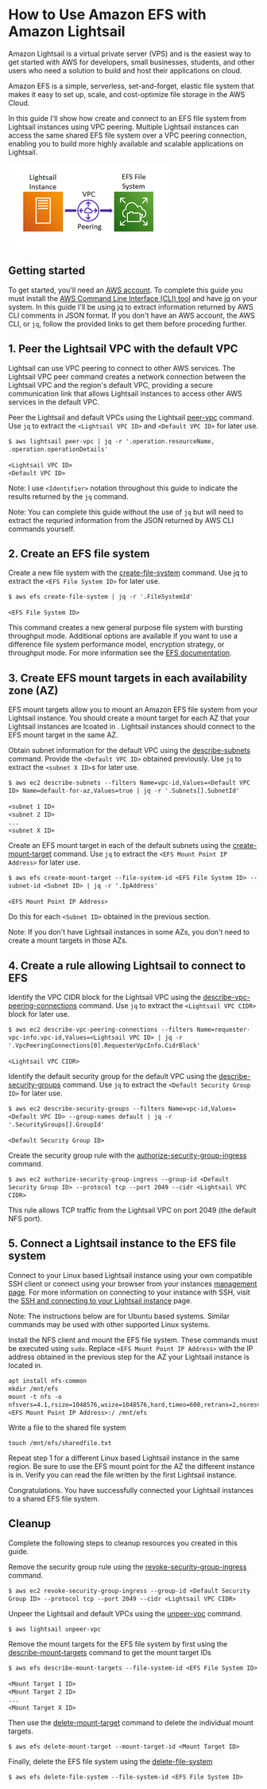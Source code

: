 # How to Use Amazon EFS with Amazon Lightsail

Amazon Lightsail is a virtual private server (VPS) and is the easiest way to get started with AWS for developers, small businesses, students, and other users who need a solution to build and host their applications on cloud.

Amazon EFS is a simple, serverless, set-and-forget, elastic file system that makes it easy to set up, scale, and cost-optimize file storage in the AWS Cloud.

In this guide I'll show how create and connect to an EFS file system from Lightsail instances using VPC peering. Multiple Lightsail instances can access the same shared EFS file system over a VPC peering connection, enabling you to build more highly available and scalable applications on Lightsail.

![](lightsail-efs.png)

## Getting started

To get started, you'll need an [AWS account](https://portal.aws.amazon.com/billing/signup). To complete this guide you must install the [AWS Command Line Interface (CLI) tool](https://docs.aws.amazon.com/cli/latest/userguide/cli-chap-install.html) and have [jq](https://stedolan.github.io/jq/) on your system. In this guide I'll be using jq to extract information returned by AWS CLI comments in JSON format. If you don't have an AWS account, the AWS CLI, or ```jq```, follow the provided links to get them before proceding further.

## 1. Peer the Lightsail VPC with the default VPC

Lightsail can use VPC peering to connect to other AWS services. The Lightsail VPC peer command creates a network connection between the Lightsail VPC and the region's default VPC, providing a secure communication link that allows Lightsail instances to access other AWS services in the default VPC.

Peer the Lightsail and default VPCs using the Lightsail [peer-vpc](https://awscli.amazonaws.com/v2/documentation/api/latest/reference/lightsail/peer-vpc.html) command. Use ```jq``` to extract the ```<Lightsail VPC ID>``` and ```<Default VPC ID>``` for later use. 

```
$ aws lightsail peer-vpc | jq -r '.operation.resourceName, .operation.operationDetails'

<Lightsail VPC ID>
<Default VPC ID>
```

Note: I use ```<Identifier>``` notation throughout this guide to indicate the results returned by the ```jq``` command. 

Note: You can complete this guide without the use of ```jq``` but will need to extract the requried information from the JSON returned by AWS CLI commands yourself.

## 2. Create an EFS file system

Create a new file system with the [create-file-system](https://awscli.amazonaws.com/v2/documentation/api/latest/reference/efs/create-file-system.html) command. Use jq to extract the ```<EFS File System ID>``` for later use. 

```
$ aws efs create-file-system | jq -r '.FileSystemId'
   
<EFS File System ID>
```

This command creates a new general purpose file system with bursting throughput mode. Additional options are available if you want to use a difference file system performance model, encryption strategy, or throughput mode. For more information see the [EFS documentation](https://docs.aws.amazon.com/efs/index.html). 

## 3. Create EFS mount targets in each availability zone (AZ)

EFS mount targets allow you to mount an Amazon EFS file system from your Lightsail instance. You should create a mount target for each AZ that your Lightsail instances are lcoated in . Lightsail instances should connect to the EFS mount target in the same AZ. 

Obtain subnet information for the default VPC using the [describe-subnets](https://awscli.amazonaws.com/v2/documentation/api/latest/reference/ec2/describe-subnets.html) command. Provide the ```<Default VPC ID>``` obtained previously. Use ```jq``` to extract the ```<subnet X ID>```s for later use. 

```
$ aws ec2 describe-subnets --filters Name=vpc-id,Values=<Default VPC ID> Name=default-for-az,Values=true | jq -r '.Subnets[].SubnetId'

<subnet 1 ID>
<subnet 2 ID>
...
<subnet X ID>
```

Create an EFS mount target in each of the default subnets using the [create-mount-target](https://awscli.amazonaws.com/v2/documentation/api/latest/reference/efs/create-mount-target.html) command.  Use ```jq``` to extract the ```<EFS Mount Point IP Address>``` for later use.

```
$ aws efs create-mount-target --file-system-id <EFS File System ID> --subnet-id <Subnet ID> | jq -r '.IpAddress'

<EFS Mount Point IP Address>
```

Do this for each ```<Subnet ID>``` obtained in the previous section.

Note: If you don't have Lightsail instances in some AZs, you don't need to create a mount targets in those AZs. 

## 4. Create a rule allowing Lightsail to connect to EFS

Identify the VPC CIDR block for the Lightsail VPC using the [describe-vpc-peering-connections](https://awscli.amazonaws.com/v2/documentation/api/latest/reference/ec2/describe-vpc-peering-connections.html) command. Use ```jq``` to extract the ```<Lightsail VPC CIDR>``` block for later use.

```
$ aws ec2 describe-vpc-peering-connections --filters Name=requester-vpc-info.vpc-id,Values=<Lightsail VPC ID> | jq -r '.VpcPeeringConnections[0].RequesterVpcInfo.CidrBlock'

<Lightsail VPC CIDR>
```

Identify the default security group for the default VPC using the [describe-security-groups](https://awscli.amazonaws.com/v2/documentation/api/latest/reference/ec2/describe-security-groups.html) command. Use ```jq``` to extract the ```<Default Security Group ID>``` for later use.

```
$ aws ec2 describe-security-groups --filters Name=vpc-id,Values=<Default VPC ID> --group-names default | jq -r '.SecurityGroups[].GroupId'

<Default Security Group ID>
```

Create the security group rule with the [authorize-security-group-ingress](https://awscli.amazonaws.com/v2/documentation/api/latest/reference/ec2/authorize-security-group-ingress.html) command. 

```
$ aws ec2 authorize-security-group-ingress --group-id <Default Security Group ID> --protocol tcp --port 2049 --cidr <Lightsail VPC CIDR>
```

This rule allows TCP traffic from the Lightsail VPC on port 2049 (the default NFS port).


## 5. Connect a Lightsail instance to the EFS file system

Connect to your Linux based Lightsail instance using your own compatible SSH client or connect using your browser from your instances [management page](https://lightsail.aws.amazon.com/ls/webapp/home/instances). For more information on connecting to your instance with SSH, visit the [SSH and connecting to your Lightsail instance](https://lightsail.aws.amazon.com/ls/docs/en_us/articles/understanding-ssh-in-amazon-lightsail) page. 

Note: The instructions below are for Ubuntu based systems. Similar commands may be used with other supported Linux systems.

Install the NFS client and mount the EFS file system. These commands must be executed using ```sudo```. Replace ```<EFS Mount Point IP Address>``` with the IP address obtained in the previous step for the AZ your Lightsail instance is located in. 

```
apt install nfs-common
mkdir /mnt/efs
mount -t nfs -o nfsvers=4.1,rsize=1048576,wsize=1048576,hard,timeo=600,retrans=2,noresvport <EFS Mount Point IP Address>:/ /mnt/efs
```

Write a file to the shared file system

```
touch /mnt/efs/sharedfile.txt
```

Repeat step 1 for a different Linux based Lightsail instance in the same region. Be sure to use the EFS mount point for the AZ the different instance is in. Verify you can read the file written by the first Lightsail instance.

Congratulations. You have successfully connected your Lightsail instances to a shared EFS file system.


## Cleanup

Complete the following steps to cleanup resources you created in this guide.

Remove the security group rule using the [revoke-security-group-ingress](https://awscli.amazonaws.com/v2/documentation/api/latest/reference/ec2/revoke-security-group-ingress.html) command.

```
$ aws ec2 revoke-security-group-ingress --group-id <Default Security Group ID> --protocol tcp --port 2049 --cidr <Lightsail VPC CIDR>
```

Unpeer the Lightsail and default VPCs using the [unpeer-vpc](https://awscli.amazonaws.com/v2/documentation/api/latest/reference/lightsail/unpeer-vpc.html) command.


```
$ aws lightsail unpeer-vpc
```

Remove the mount targets for the EFS file system by first using the [describe-mount-targets](https://awscli.amazonaws.com/v2/documentation/api/latest/reference/efs/describe-mount-targets.html) command to get the mount target IDs  
   
```
$ aws efs describe-mount-targets --file-system-id <EFS File System ID>

<Mount Target 1 ID>
<Mount Target 2 ID>
...
<Mount Target X ID>
```

Then use the [delete-mount-target](https://awscli.amazonaws.com/v2/documentation/api/latest/reference/efs/delete-mount-target.html) command to delete the individual mount targets.

```
$ aws efs delete-mount-target --mount-target-id <Mount Target ID>
```

Finally, delete the EFS file system using the [delete-file-system](https://awscli.amazonaws.com/v2/documentation/api/latest/reference/efs/delete-file-system.html)

```
$ aws efs delete-file-system --file-system-id <EFS File System ID>
```

